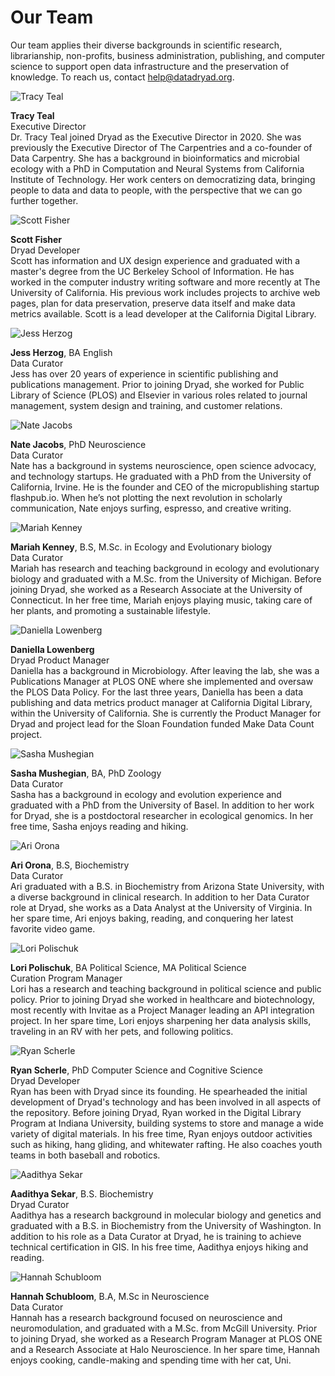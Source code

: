 <h1>Our Team</h1>

<p>Our team applies their diverse backgrounds in scientific research, librarianship, non-profits, business administration, publishing, and computer science to support open data infrastructure and the preservation of knowledge. To reach us, contact <a href=mailto:help@datadryad.org>help@datadryad.org</a>.</p>

<div class="bio">
  <img src="/images/tkteal.png" alt="Tracy Teal" title="Tracy Teal">
  <p><strong>Tracy Teal</strong><br>Executive Director<br>Dr. Tracy Teal joined Dryad as the Executive Director in 2020. She was previously the Executive Director of The Carpentries and a co-founder of Data Carpentry. She has a background in bioinformatics and microbial ecology with a PhD in Computation and Neural Systems from California Institute of Technology. Her work centers on democratizing data, bringing people to data and data to people, with the perspective that we can go further together.</p>
</div>

<div class="bio">
  <img src="/images/scott.jpg" alt="Scott Fisher" title="Scott Fisher">
  <p><strong>Scott Fisher</strong> <br>Dryad Developer<br>Scott has information and UX design experience and graduated with a master's degree from the UC Berkeley School of Information.  He has worked in the computer industry writing software and more recently at The University of California. His previous work includes projects to archive web pages, plan for data preservation, preserve data itself and make data metrics available. Scott is a lead developer at the California Digital Library.</p>
</div>

<div class="bio">
    <img src="/images/JHerzog.jpg" alt="Jess Herzog" title="Jess Herzog">
  <p><strong>Jess Herzog</strong>, BA English <br>Data Curator<br>Jess has over 20 years of experience in scientific publishing and publications management. Prior to joining Dryad, she worked for Public Library of Science (PLOS) and Elsevier in various roles related to journal management, system design and training, and customer relations.</p>
</div>

<div class="bio">
    <img src="/images/NJacobs.jpg" alt="Nate Jacobs" title="Nate Jacobs">
  <p><strong>Nate Jacobs</strong>, PhD Neuroscience <br>Data Curator<br>Nate has a background in systems neuroscience, open science advocacy, and technology startups. He graduated with a PhD from the University of California, Irvine. He is the founder and CEO of the micropublishing startup flashpub.io. When he’s not plotting the next revolution in scholarly communication, Nate enjoys surfing, espresso, and creative writing.</p>
</div>


<div class="bio">
    <img src="/images/MKenney.jpg" alt="Mariah Kenney" title="Mariah Kenney">
  <p><strong>Mariah Kenney</strong>, B.S, M.Sc. in Ecology and Evolutionary biology<br>Data Curator<br>Mariah has research and teaching background in ecology and evolutionary biology and graduated with a M.Sc. from the University of Michigan. Before joining Dryad, she worked as a Research Associate at the University of Connecticut. In her free time, Mariah enjoys playing music, taking care of her plants, and promoting a sustainable lifestyle.</p>
</div>

<div class="bio">
  <img src="/images/daniella.jpg" alt="Daniella Lowenberg" title="Daniella Lowenberg">
  <p><strong>Daniella Lowenberg</strong><br>Dryad Product Manager<br>Daniella has a background in Microbiology. After leaving the lab, she was a Publications Manager at PLOS ONE where she implemented and oversaw the PLOS Data Policy. For the last three years, Daniella has been a data publishing and data metrics product manager at California Digital Library, within the University of California. She is currently the Product Manager for Dryad and project lead for the Sloan Foundation funded Make Data Count project.</p>
</div>

<div class="bio">
    <img src="/images/Dryad_logo_square_transparent.png" alt="Sasha Mushegian" title="Sasha Mushegian">
  <p><strong>Sasha Mushegian</strong>, BA, PhD Zoology<br>Data Curator<br>Sasha has a background in ecology and evolution experience and graduated with a PhD from the University of Basel. In addition to her work for Dryad, she is a postdoctoral researcher in ecological genomics. In her free time, Sasha enjoys reading and hiking.</p>
</div>

<div class="bio">
    <img src="/images/AOrona.jpg" alt="Ari Orona" title="Ari Orona">
  <p><strong>Ari Orona</strong>, B.S, Biochemistry<br>Data Curator<br>Ari graduated with a B.S. in Biochemistry from Arizona State University, with a diverse background in clinical research. In addition to her Data Curator role at Dryad, she works as a Data Analyst at the University of Virginia. In her spare time, Ari enjoys baking, reading, and conquering her latest favorite video game.</p>
</div>

<div class="bio">
  <img src="/images/lpolischuk.jpg" alt="Lori Polischuk" title="Lori Polischuk">
  <p><strong>Lori Polischuk</strong>, BA Political Science, MA Political Science<br>Curation Program Manager<br>Lori has a research and teaching background in political science and public policy. Prior to joining Dryad she worked in healthcare and biotechnology, most recently with Invitae as a Project Manager leading an API integration project. In her spare time, Lori enjoys sharpening her data analysis skills, traveling in an RV with her pets, and following politics.</p>
</div>

<div class="bio">
  <img src="/images/rscherle.jpg" alt="Ryan Scherle" title="Ryan Scherle">
  <p><strong>Ryan Scherle</strong>, PhD Computer Science and Cognitive Science<br>Dryad Developer<br>Ryan has been with Dryad since its founding. He spearheaded the initial development of Dryad's technology and has been involved in all aspects of the repository. Before joining Dryad, Ryan worked in the Digital Library Program at Indiana University, building systems to store and manage a wide variety of digital materials. In his free time, Ryan enjoys outdoor activities such as hiking, hang gliding, and whitewater rafting. He also coaches youth teams in both baseball and robotics.
</p>
</div>

<div class="bio">
  <img src="/images/Aadithya_Sekar_Profile.jpeg" alt="Aadithya Sekar" title="Aadithya Sekar">
  <p><strong>Aadithya Sekar</strong>, B.S. Biochemistry<br>Dryad Curator<br>Aadithya has a research background in molecular biology and genetics and graduated with a B.S. in Biochemistry from the University of Washington. In addition to his role as a Data Curator at Dryad, he is training to achieve technical certification in GIS. In his free time, Aadithya enjoys hiking and reading.</p>
</div>

<div class="bio">
    <img src="/images/HSchubloom.jpg" alt="Hannah Schubloom" title="Hannah Schubloom">
  <p><strong>Hannah Schubloom</strong>, B.A, M.Sc in Neuroscience<br>Data Curator<br>Hannah has a research background focused on neuroscience and neuromodulation, and graduated with a M.Sc. from McGill University. Prior to joining Dryad, she worked as a Research Program Manager at PLOS ONE and a Research Associate at Halo Neuroscience. In her spare time, Hannah enjoys cooking, candle-making and spending time with her cat, Uni.</p>
</div>

